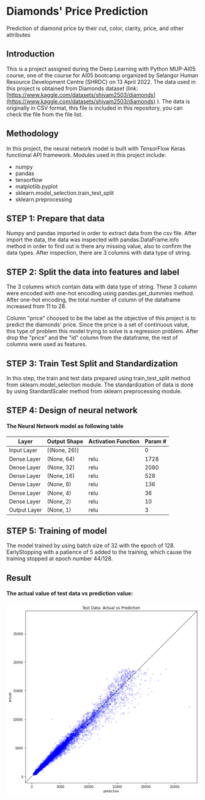 # Diamonds' Price Prediction
Prediction of diamond price  by their cut, color, clarity, price, and other attributes

## Introduction
This is a project assigned during the Deep Learning with Python MUP-AI05 course, one of the course for AI05 bootcamp organized by Selangor Human Resource Development Centre (SHRDC) on 13 April 2022. The data used in this project is obtained from Diamonds dataset (link: [https://www.kaggle.com/datasets/shivam2503/diamonds](https://www.kaggle.com/datasets/shivam2503/diamonds) ). The data is originally in CSV format, this file is included in this repository, you can check the file from the file list.

## Methodology
In this project, the neural network model is built with TensorFlow Keras functional API framework. Modules used in this project include:
* numpy
* pandas
* tensorflow
* matplotlib.pyplot
* sklearn.model_selection.train_test_split
* sklearn.preprocessing

## STEP 1: Prepare that data
Numpy and pandas imported in order to extract data from the csv file. After import the data, the data was inspected with pandas.DataFrame.info method in order to find out is there any missing value, also to confirm the data types. After inspection, there are 3 columns with data type of string.

## STEP 2: Split the data into features and label
The 3 columns which contain data with data type of string. These 3 column were encoded with one-hot encoding using pandas.get_dummies method. After one-hot encoding, the total number of column of the dataframe increased from 11 to 28.

Column "price" choosed to be the label as the objective of this project is to predict the diamonds' price. Since the price is a set of continuous value, this type of problem this model trying to solve is a regression problem. After drop the "price" and the "id" column from the dataframe, the rest of columns were used as features.

## STEP 3: Train Test Split and Standardization
In this step, the train and test data prepared using train_test_split method from sklearn.model_selection module. The standardization of data is done by using StandardScaler method from sklearn.preprocessing module.

## STEP 4: Design of neural network
 
#### The Neural Network model as following table
| Layer        | Output Shape | Activation Function | Param # |
|--------------|--------------|---------------------|---------|
| Input Layer  | [(None, 26)] |                     | 0       |
| Dense Layer  | (None, 64)   | relu                | 1728    |
| Dense Layer  | (None, 32)   | relu                | 2080    |
| Dense Layer  | (None, 16)   | relu                | 528     |
| Dense Layer  | (None, 8)    | relu                | 136     |
| Dense Layer  | (None, 4)    | relu                | 36      |
| Dense Layer  | (None, 2)    | relu                | 10      |
| Output Layer | (None, 1)    | relu                | 3       |

## STEP 5: Training of model
The model trained by using batch size of 32 with the epoch of 128. EarlyStopping with a patience of 5 added to the training, which cause the training stopped at epoch number 44/128.

## Result
#### The actual value of test data vs prediction value:
![Actual vs Prediction!](/actual_vs_prediction.png "Actual vs Prediction")
